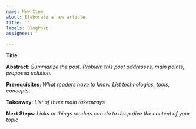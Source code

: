 ```yaml
---
name: New Item
about: Elaborate a new article
title: ''
labels: BlogPost
assignees: ''

---
```


**Title**: 

**Abstract**: *Summarize the post. Problem this post addresses, main points, proposed solution.*

**Prerequisites**: *What readers have to know. List technologies, tools, concepts.*

**Takeaway**: *List of three main takeaways*

**Next Steps**: *Links or things readers can do to deep dive the content of your topic*
